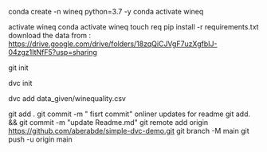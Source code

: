    
   
   conda create -n wineq python=3.7 -y
   conda activate wineq

   activate wineq
   conda activate wineq
   touch req
   pip install -r requirements.txt
   download the data from : https://drive.google.com/drive/folders/18zqQiCJVgF7uzXgfbIJ-04zgz1ItNfF5?usp=sharing

   git init 

   dvc init 

   dvc add data_given/winequality.csv

   git add .
   git commit -m " fisrt commit"
   onliner updates for readme 
   git add. && git commit -m "update Readme.md"
   git remote add origin https://github.com/aberabde/simple-dvc-demo.git
   git branch -M main
   git push -u origin main





